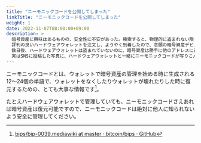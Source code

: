 ```yaml
---
title: "ニーモニックコードを公開してしまった"
linkTitle: "ニーモニックコードを公開してしまった"
weight: 1
date: 2022-11-07T08:00:00+09:00
description: >
  暗号資産に興味はあるものの、安全性に不安があった。検索すると、物理的に盗まれない限り、ネットワーク越しに攻撃される心配はないハードウェアウォレットというものがあることがわかった。
  評判の良いハードウェアウォレットを注文し、ようやく到着したので、念願の暗号資産デビューを果たし、記念にハードウェアウォレットの写真をSNSに投稿した。
  数日後、ハードウェアウォレットは盗まれていないのに、暗号資産は勝手に他のアドレスに送金されていた。
  実はSNSに投稿した写真に、ハードウェアウォレットと一緒にニーモニックコードが写りこんでいた。
---
```


ニーモニックコードとは、ウォレットで暗号資産の管理を始める時に生成される12～24個の単語で、ウォレットをなくしたりウォレットが壊れたりした時に復元するための、とても大事な情報です[^1]。

たとえハードウェアウォレットで管理していても、ニーモニックコードさえあれば暗号資産は復元可能ですので、ニーモニックコードは絶対に他人に知られないよう安全に管理してください。

[^1]:[bips/bip-0039.mediawiki at master · bitcoin/bips · GitHub](https://github.com/bitcoin/bips/blob/master/bip-0039.mediawiki)

